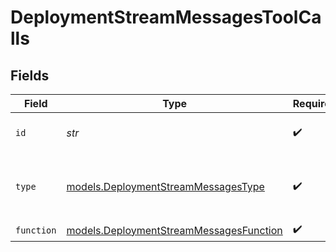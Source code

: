 # DeploymentStreamMessagesToolCalls


## Fields

| Field                                                                                    | Type                                                                                     | Required                                                                                 | Description                                                                              |
| ---------------------------------------------------------------------------------------- | ---------------------------------------------------------------------------------------- | ---------------------------------------------------------------------------------------- | ---------------------------------------------------------------------------------------- |
| `id`                                                                                     | *str*                                                                                    | :heavy_check_mark:                                                                       | The ID of the tool call.                                                                 |
| `type`                                                                                   | [models.DeploymentStreamMessagesType](../models/deploymentstreammessagestype.md)         | :heavy_check_mark:                                                                       | The type of the tool. Currently, only `5` is supported.                                  |
| `function`                                                                               | [models.DeploymentStreamMessagesFunction](../models/deploymentstreammessagesfunction.md) | :heavy_check_mark:                                                                       | N/A                                                                                      |